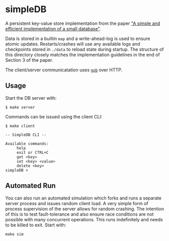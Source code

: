 # simpleDB

A persistent key-value store implementation from the paper ["A simple and efficient implementation of a small database"][paper].

Data is stored in a builtin `map` and a write-ahead-log is used to ensure atomic updates. Restarts/crashes will use any available logs and checkpoints stored in `./data` to reload state during startup. The structure of this directory closely matches the implementation guidelines in the end of Section 3 of the paper.

The client/server communicatation uses [`gob`][gob] over HTTP.

## Usage

Start the DB server with:
```
$ make server
```

Commands can be issued using the client CLI:
```
$ make client

-- SimpleDB CLI --

Available commands:
     help
     exit or CTRL+C
     get <key>
     set <key> <value>
     delete <key>
simpleDB >
```

## Automated Run

You can also run an automated simulation which forks and runs a separate server process and issues random client load. A very simple form of process supervision of the server allows for random crashing. The intention of this is to test fault-tolerance and also ensure race conditions are not possible with many concurrent operations. This runs indefinitely and needs to be killed to exit. Start with:
```
make sim
```

[paper]: https://dl.acm.org/doi/10.1145/41457.37517
[gob]: https://golang.org/pkg/encoding/gob
